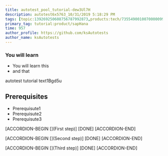 ```yaml
---
title: autotest_pool_tutorial-dew3Ul7H
description: autotest6x5763_10/31/2019 5:18:29 PM
tags: [topic:139269250608756787992873,products:tech/73554900100700000996,tutorial:experience/advanced]
primary_tag: tutorial:product/sapHana
time: 957
author_profile: https://github.com/ksAutotests
author_name: ksAutotests
---
```

### You will learn
- You will learn this
- and that

autotest tutorial text1Bgd5u

## Prerequisites
- Prerequisute1
- Prerequisute2
- Prerequisute3

[ACCORDION-BEGIN [](First step)]
[DONE]
[ACCORDION-END]

[ACCORDION-BEGIN [](Second step)]
[DONE]
[ACCORDION-END]

[ACCORDION-BEGIN [](Third step)]
[DONE]
[ACCORDION-END]

